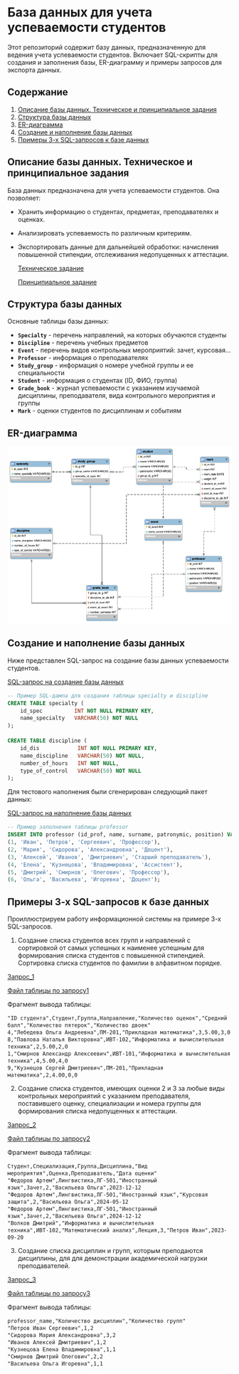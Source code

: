 # База данных для учета успеваемости студентов

Этот репозиторий содержит базу данных, предназначенную для ведения учета успеваемости студентов. Включает SQL-скрипты для создания и заполнения базы, ER-диаграмму и примеры запросов для экспорта данных.

## Содержание
1. [Описание базы данных. Техническое и принципиальное задания](#описание-базы-данных-техническое-и-принципиальное-задания)
2. [Структура базы данных](#структура-базы-данных)
3. [ER-диаграмма](#er-диаграмма)
4. [Создание и наполнение базы данных](#создание-и-наполнение-базы-данных)
5. [Примеры 3-х SQL-запросов к базе данных](#примеры-3-х-sql-запросов-к-базе-данных)

## Описание базы данных. Техническое и принципиальное задания
База данных предназначена для учета успеваемости студентов. Она позволяет:
- Хранить информацию о студентах, предметах, преподавателях и оценках.
- Анализировать успеваемость по различным критериям.
- Экспортировать данные для дальнейшей обработки: начисления повышенной стипендии, отслеживания недопущенных к аттестации.
  
  [Техническое задание]([https://github.com/vaganova-j-a/data_base/blob/main/%D0%9F%D1%80%D0%B8%D0%BD%D1%86%D0%B8%D0%BF%D0%B8%D0%B0%D0%BB%D1%8C%D0%BD%D0%BE%D0%B5%20%D0%B7%D0%B0%D0%B4%D0%B0%D0%BD%D0%B8%D0%B5.docx](https://github.com/vaganova-j-a/data_base/blob/main/%D0%A2%D0%B5%D1%85%D0%BD%D0%B8%D1%87%D0%B5%D1%81%D0%BA%D0%BE%D0%B5%20%D0%B7%D0%B0%D0%B4%D0%B0%D0%BD%D0%B8%D0%B5.docx))
  
  [Принципиальное задание](https://github.com/vaganova-j-a/data_base/blob/main/%D0%9F%D1%80%D0%B8%D0%BD%D1%86%D0%B8%D0%BF%D0%B8%D0%B0%D0%BB%D1%8C%D0%BD%D0%BE%D0%B5%20%D0%B7%D0%B0%D0%B4%D0%B0%D0%BD%D0%B8%D0%B5.docx)

## Структура базы данных
Основные таблицы базы данных:
- **`Specialty`** - перечень направлений, на которых обучаются студенты
- **`Discipline`** - перечень учебных предметов
- **`Event`** - перечень видов контрольных мероприятий: зачет, курсовая...
- **`Professor`** - информация о преподавателях
- **`Study_group`** - информация о номере учебной группы и ее специальности
- **`Student`** - информация о студентах (ID, ФИО, группа)
- **`Grade_book`** - журнал успеваемости с указанием изучаемой дисциплины, преподавателя, вида контрольного мероприятия и группы 
- **`Mark`** - оценки студентов по дисциплинам и событиям

## ER-диаграмма
![ER-диаграмма БД](uni_bd.png)

## Создание и наполнение базы данных
Ниже представлен SQL-запрос на создание базы данных успеваемости студентов.

[SQL-запрос на создание базы данных](создание_модели_бд.sql)

```sql
-- Пример SQL-дампа для создания таблицы specialty и discipline
CREATE TABLE specialty (
    id_spec          INT NOT NULL PRIMARY KEY,
    name_specialty   VARCHAR(50) NOT NULL
);

CREATE TABLE discipline (
    id_dis            INT NOT NULL PRIMARY KEY,
    name_discipline   VARCHAR(50) NOT NULL,
    number_of_hours   INT NOT NULL,
    type_of_control   VARCHAR(50) NOT NULL
);
```

Для тестового наполнения были сгенерирован следующий пакет данных:

[SQL-запрос на наполнение базы данных](наполнение_бд.sql)

```sql
-- Пример заполнения таблицы professor
INSERT INTO professor (id_prof, name, surname, patronymic, position) VALUES
(1, 'Иван', 'Петров', 'Сергеевич', 'Профессор'),
(2, 'Мария', 'Сидорова', 'Александровна', 'Доцент'),
(3, 'Алексей', 'Иванов', 'Дмитриевич', 'Старший преподаватель'),
(4, 'Елена', 'Кузнецова', 'Владимировна', 'Ассистент'),
(5, 'Дмитрий', 'Смирнов', 'Олегович', 'Профессор'),
(6, 'Ольга', 'Васильева', 'Игоревна', 'Доцент');
```

## Примеры 3-х SQL-запросов к базе данных
Проиллюстрируем работу информационной системы на примере 3-х SQL-запросов.

1. Создание списка студентов всех групп и направлений с сортировкой от самых успешных к наименее успешным для формирования списка студентов с повышенной стипендией. Сортировка списка студентов по фамилии в алфавитном порядке.

[Запрос_1](запрос_1.sql)

[Файл таблицы по запросу1](запрос_1.csv)

Фрагмент вывода таблицы:
```csv
"ID студента",Студент,Группа,Направление,"Количество оценок","Средний балл","Количество пятерок","Количество двоек"
4,"Лебедева Ольга Андреевна",ПМ-201,"Прикладная математика",3,5.00,3,0
8,"Павлова Наталья Викторовна",ИВТ-102,"Информатика и вычислительная техника",2,5.00,2,0
1,"Смирнов Александр Алексеевич",ИВТ-101,"Информатика и вычислительная техника",4,5.00,4,0
9,"Кузнецов Сергей Дмитриевич",ПМ-201,"Прикладная математика",2,4.00,0,0
```

2. Создание списка студентов, имеющих оценки 2 и 3 за любые виды контрольных мероприятий с указанием преподавателя, поставившего оценку, специализации и номера группы для формирования списка недопущенных к аттестации.

[Запрос_2](запрос_2.sql)

[Файл таблицы по запросу2](запрос_2.csv)

Фрагмент вывода таблицы:
```csv
Студент,Специализация,Группа,Дисциплина,"Вид мероприятия",Оценка,Преподаватель,"Дата оценки"
"Федоров Артем",Лингвистика,ЛГ-501,"Иностранный язык",Зачет,2,"Васильева Ольга",2023-12-12
"Федоров Артем",Лингвистика,ЛГ-501,"Иностранный язык","Курсовая защита",2,"Васильева Ольга",2024-05-12
"Федоров Артем",Лингвистика,ЛГ-501,"Иностранный язык",Зачет,2,"Васильева Ольга",2024-12-12
"Волков Дмитрий","Информатика и вычислительная техника",ИВТ-102,"Математический анализ",Лекция,3,"Петров Иван",2023-09-20
```

3. Создание списка дисциплин и групп, которым преподаются дисциплины, для для демонстрации академической нагрузки преподавателей.
   
[Запрос_3](запрос_4.sql)

[Файл таблицы по запросу3](запрос_4.csv)

Фрагмент вывода таблицы:
```csv
professor_name,"Количество дисциплин","Количество групп"
"Петров Иван Сергеевич",1,2
"Сидорова Мария Александровна",3,2
"Иванов Алексей Дмитриевич",1,2
"Кузнецова Елена Владимировна",1,1
"Смирнов Дмитрий Олегович",2,2
"Васильева Ольга Игоревна",1,1
```
